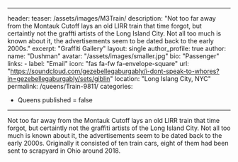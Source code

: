  ---
header:
  teaser: /assets/images/M3Train/
description: "Not too far away from the Montauk Cutoff lays an old LIRR train that time forgot, but certaintly not the graffti artists of the Long Island City. Not all too much is known about it, the advertisements seem to be dated back to the early 2000s."
excerpt: "Graffiti Gallery"
layout: single
author_profile: true
author:
  name: "Dushman"
  avatar: "/assets/images/smaller.jpg"
  bio: "Passenger"
  links:
    - label: "Email"
      icon: "fas fa-fw fa-envelope-square"
      url: "https://soundcloud.com/gezebellegaburgably/i-dont-speak-to-whores?in=gezebellegaburgably/sets/giblin"
  location: "Long Islang City, NYC"
permalink: /queens/Train-9811/
categories:
  - Queens
published = false
---
 
 
 Not too far away from the Montauk Cutoff lays an old LIRR train that time forgot, but certaintly not the graffiti artists of the Long Island City. Not all too much is known about it, the advertisements seem to be dated back to the early 2000s. Originally it consisted of ten train cars, eight of them had been sent to scrapyard in Ohio around 2018. 

